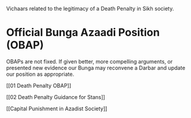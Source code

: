 


Vichaars related to the legitimacy of a Death Penalty in Sikh society.


# Official Bunga Azaadi Position (OBAP)

OBAPs are not fixed. If given better, more compelling arguments, or presented new evidence our Bunga may reconvene a Darbar and update our position as appropriate.

[[01 Death Penalty OBAP]]

[[02 Death Penalty Guidance for Stans]]

[[Capital Punishment in Azadist Society]]

